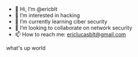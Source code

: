 - 👋 Hi, I’m @ericblt
- 👀 I’m interested in hacking  
- 🌱 I’m currently learning ciber security  
- 💞️ I’m looking to collaborate on network security
- 📫 How to reach me: ericlucasblt@gmail.com  

<!---
ericblt/ericblt is a ✨ special ✨ repository because its `README.md` (this file) appears on your GitHub profile.
You can click the Preview link to take a look at your changes.
--->
what's up world
